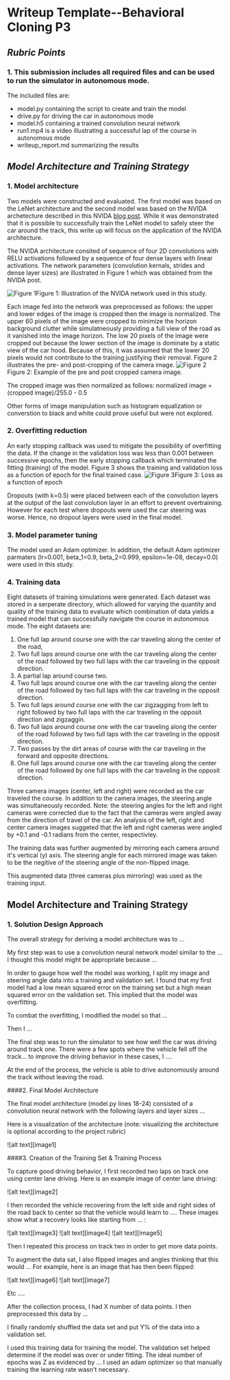 # Writeup Template--Behavioral Cloning P3

## *Rubric Points*
### 1. This submission includes all required files and can be used to run the simulator in autonomous mode.
The included files are:
* model.py containing the script to create and train the model
* drive.py for driving the car in autonomous mode
* model.h5 containing a trained convolution neural network 
* run1.mp4 is a video illustrating a successful lap of the course in autonomous mode
* writeup_report.md summarizing the results

## *Model Architecture and Training Strategy*
### 1. Model architecture
Two models were constructed and evaluated.  The first model was based on the LeNet architecture and the second model was based on the NVIDA archetecture described in this NVIDA [blog post](https://devblogs.nvidia.com/parallelforall/deep-learning-self-driving-cars).  While it was demonstrated that it is possible to successfully train the LeNet model to safely steer the car around the track, this write up will focus on the application of the NVIDA architecture.

The NVIDA architecture consited of sequence of four 2D convolutions with RELU activations followed by a sequence of four dense layers with linear activations.  The network parameters (convolution kernals, strides and dense layer sizes) are illustrated in Figure 1 which was obtained from the NVIDA post.

![Figure 1](./NVIDA_Network.png?raw=true)Figure 1: Illustration of the NVIDA network used in this study.

Each image fed into the network was preprocessed as follows: the upper and lower edges of the image is cropped then the image is normalized.  The upper 60 pixels of the image were cropped to minimize the horizon background clutter while simulatneously providing a full view of the road as it vanished into the image horizon.  The low 20 pixels of the image were cropped out because the lower section of the image is dominate by a static view of the car hood.  Because of this, it was assumed that the lower 20 pixels would not contribute to the training justifying their removal. Figure 2 illustrates the pre- and post-cropping of the camera image.
![Figure 2](./Cropping_Example.png)Figure 2: Example of the pre and post cropped camera image.

The cropped image was then normalized as follows:
      normalized image = (cropped image)/255.0 - 0.5

Other forms of image manipulation such as histogram equalization or converstion to black and white could prove useful but were not explored.

### 2. Overfitting reduction
An early stopping callback was used to mitigate the possibility of overfitting the data. If the change in the validation loss was less than 0.001 between successive epochs, then the early stopping callback which terminated the fitting (training) of the model.  Figure 3 shows the training and validation loss as a function of epoch for the final trained case.
![Figure 3](./Loss_History.png)Figure 3: Loss as a function of epoch

Dropouts (with k=0.5) were placed between each of the convolution layers at the output of the last convolution layer in an effort to prevent overtraining.  However for each test where dropouts were used the car steering was worse.  Hence, no dropout layers were used in the final model.

### 3. Model parameter tuning
The model used an Adam optimizer.  In addition, the default Adam optimizer parmaters (lr=0.001, beta_1=0.9, beta_2=0.999, epsilon=1e-08, decay=0.0) were used in this study.

### 4. Training data
Eight datasets of training simulations were generated.  Each dataset was stored in a serperate directory, which allowed for varying the quantity and quality of the training data to evaluate which combination of data yields a trained model that can successfully navigate the course in autonomous mode.  The eight datasets are:
1. One full lap around course one with the car traveling along the center of the road,
1. Two full laps around course one with the car traveling along the center of the road followed by two full laps with the car traveling in the opposit direction.
1. A partial lap around course two.
1. Two full laps around course one with the car traveling along the center of the road followed by two full laps with the car traveling in the opposit direction.
1. Two full laps around course one with the car zigzagging from left to right followed by two full laps with the car traveling in the opposit direction and zigzaggin.
1. Two full laps around course one with the car traveling along the center of the road followed by two full laps with the car traveling in the opposit direction.
1. Two passes by the dirt areas of course with the car traveling in the forward and opposite directions.
1. One full laps around course one with the car traveling along the center of the road followed by one full laps with the car traveling in the opposit direction.

Three camera images (center, left and right) were recorded as the car traveled the course.  In addition to the camera images, the steering angle was simultaneously recorded.  Note: the steering angles for the left and right cameras were corrected due to the fact that the cameras were angled away from the direction of travel of the car.  An analysis of the left, right and center camera images suggeted that the left and right cameras were angled by +0.1 and -0.1 radians from the center, respectivley.

The training data was further augmented by mirroring each camera around it's vertical (y) axis.  The steering angle for each mirrored image was taken to be the negitive of the steering angle of the non-flipped image.

This augmented data (three cameras plus mirroring) was used as the training input.

## Model Architecture and Training Strategy

### 1. Solution Design Approach

The overall strategy for deriving a model architecture was to ...

My first step was to use a convolution neural network model similar to the ... I thought this model might be appropriate because ...

In order to gauge how well the model was working, I split my image and steering angle data into a training and validation set. I found that my first model had a low mean squared error on the training set but a high mean squared error on the validation set. This implied that the model was overfitting. 

To combat the overfitting, I modified the model so that ...

Then I ... 

The final step was to run the simulator to see how well the car was driving around track one. There were a few spots where the vehicle fell off the track... to improve the driving behavior in these cases, I ....

At the end of the process, the vehicle is able to drive autonomously around the track without leaving the road.

####2. Final Model Architecture

The final model architecture (model.py lines 18-24) consisted of a convolution neural network with the following layers and layer sizes ...

Here is a visualization of the architecture (note: visualizing the architecture is optional according to the project rubric)

![alt text][image1]

####3. Creation of the Training Set & Training Process

To capture good driving behavior, I first recorded two laps on track one using center lane driving. Here is an example image of center lane driving:

![alt text][image2]

I then recorded the vehicle recovering from the left side and right sides of the road back to center so that the vehicle would learn to .... These images show what a recovery looks like starting from ... :

![alt text][image3]
![alt text][image4]
![alt text][image5]

Then I repeated this process on track two in order to get more data points.

To augment the data sat, I also flipped images and angles thinking that this would ... For example, here is an image that has then been flipped:

![alt text][image6]
![alt text][image7]

Etc ....

After the collection process, I had X number of data points. I then preprocessed this data by ...


I finally randomly shuffled the data set and put Y% of the data into a validation set. 

I used this training data for training the model. The validation set helped determine if the model was over or under fitting. The ideal number of epochs was Z as evidenced by ... I used an adam optimizer so that manually training the learning rate wasn't necessary.
